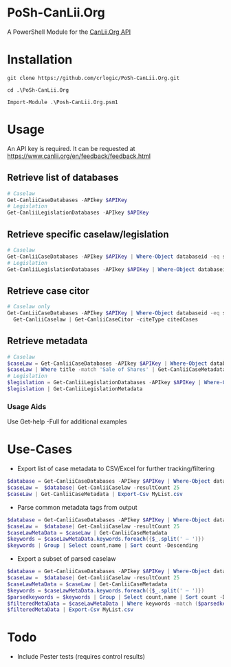 # PoSh-CanLii.Org
A PowerShell Module for the [CanLii.Org API](https://github.com/canlii/API_documentation)

# Installation
```
git clone https://github.com/crlogic/PoSh-CanLii.Org.git

cd .\PoSh-CanLii.Org

Import-Module .\Posh-CanLii.Org.psm1
```

# Usage
An API key is required. It can be requested at https://www.canlii.org/en/feedback/feedback.html

## Retrieve list of databases
```PowerShell
# Caselaw
Get-CanliiCaseDatabases -APIkey $APIKey
# Legislation
Get-CanliiLegislationDatabases -APIkey $APIKey
```

## Retrieve specific caselaw/legislation
```PowerShell
# Caselaw
Get-CanliiCaseDatabases -APIkey $APIKey | Where-Object databaseid -eq sklgb | Get-CanliiCaselaw
# Legislation
Get-CanliiLegislationDatabases -APIkey $APIKey | Where-Object databaseid -eq ska | Get-CanliiLegislation
```

## Retrieve case citor
```PowerShell
# Caselaw only
Get-CanLiiCaseDatabases -APIkey $APIKey | Where-Object databaseid -eq sklgb | 
  Get-CanliiCaselaw | Get-CanliiCaseCitor -citeType citedCases 
```

## Retrieve metadata
```PowerShell
# Caselaw
$caseLaw = Get-CanliiCaseDatabases -APIkey $APIKey | Where-Object databaseid -eq sklgb | Get-CanliiCaselaw 
$caseLaw | Where title -match 'Sale of Shares' | Get-CanliiCaseMetadata
# Legislation
$legislation = Get-CanliiLegislationDatabases -APIkey $APIKey | Where-Object databaseid -eq ska | Get-CanliiLegislation
$legislation | Get-CanliiLegislationMetadata
```

### Usage Aids
Use Get-help -Full for additional examples

# Use-Cases
- Export list of case metadata to CSV/Excel for further tracking/filtering
```PowerShell
$database = Get-CanliiCaseDatabases -APIkey $APIKey | Where-Object databaseid -eq onltb
$caseLaw =  $database| Get-CanliiCaselaw -resultCount 25
$caseLaw | Get-CanliiCaseMetadata | Export-Csv MyList.csv
```

- Parse common metadata tags from output
```PowerShell
$database = Get-CanliiCaseDatabases -APIkey $APIKey | Where-Object databaseid -eq onltb
$caseLaw =  $database| Get-CanliiCaselaw -resultCount 25
$caseLawMetaData = $caseLaw | Get-CanliiCaseMetadata
$keywords = $caseLawMetaData.keywords.foreach({$_.split(' — ')})
$keywords | Group | Select count,name | Sort count -Descending
```

- Export a subset of parsed caselaw
```PowerShell
$database = Get-CanliiCaseDatabases -APIkey $APIKey | Where-Object databaseid -eq onltb
$caseLaw =  $database| Get-CanliiCaselaw -resultCount 25
$caseLawMetaData = $caseLaw | Get-CanliiCaseMetadata
$keywords = $caseLawMetaData.keywords.foreach({$_.split(' — ')})
$parsedkeywords = $keywords | Group | Select count,name | Sort count -Descending | Out-GridView -PassThru
$filteredMetaData = $caseLawMetaData | Where keywords -match ($parsedkeywords.name -join '|')
$filteredMetaData | Export-Csv MyList.csv
```

# Todo
- Include Pester tests (requires control results)
